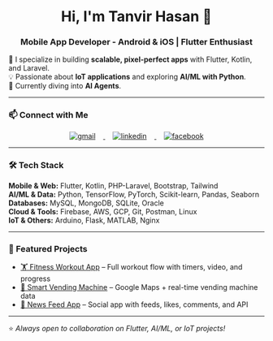 <h1 align="center">Hi, I'm Tanvir Hasan 👋</h1>
<h3 align="center">Mobile App Developer - Android & iOS | Flutter Enthusiast </h3>

🚀 I specialize in building **scalable, pixel-perfect apps** with Flutter, Kotlin, and Laravel.  
💡 Passionate about **IoT applications** and exploring **AI/ML with Python**.  
🌱 Currently diving into **AI Agents**.  
  

---


### 📫 Connect with Me  

<p align="center">
  <a href="mailto:tanvirhasanemn@gmail.com">
    <img src="https://img.icons8.com/color/40/gmail--v1.png" alt="gmail" style="margin: 0 15px;"/>
  </a>
  <a href="https://www.linkedin.com/in/tanvirhasanemn/">
    <img src="https://img.icons8.com/color/40/linkedin.png" alt="linkedin" style="margin: 0 15px;"/>
  </a>
  <a href="https://www.facebook.com/tanvirhasan.emn/">
    <img src="https://img.icons8.com/color/40/facebook-new.png" alt="facebook" style="margin: 0 15px;"/>
  </a>
</p>



---

### 🛠️ Tech Stack

**Mobile & Web:** Flutter, Kotlin, PHP-Laravel, Bootstrap, Tailwind  
**AI/ML & Data:** Python, TensorFlow, PyTorch, Scikit-learn, Pandas, Seaborn  
**Databases:** MySQL, MongoDB, SQLite, Oracle  
**Cloud & Tools:** Firebase, AWS, GCP, Git, Postman, Linux  
**IoT & Others:** Arduino, Flask, MATLAB, Nginx  

---

### 📌 Featured Projects
- [🏋️ Fitness Workout App](https://github.com/your-repo) – Full workout flow with timers, video, and progress  
- [📍 Smart Vending Machine](https://github.com/your-repo) – Google Maps + real-time vending machine data  
- [📰 News Feed App](https://github.com/your-repo) – Social app with feeds, likes, comments, and API  

---

⭐ *Always open to collaboration on Flutter, AI/ML, or IoT projects!*

